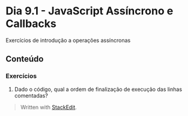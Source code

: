 # Dia 9.1 - JavaScript Assíncrono e Callbacks

Exercícios de introdução a operações assíncronas

## Conteúdo

### Exercícios
1. Dado o código, qual a ordem de finalização de execução das linhas comentadas?


>Written with [StackEdit](https://stackedit.io/).